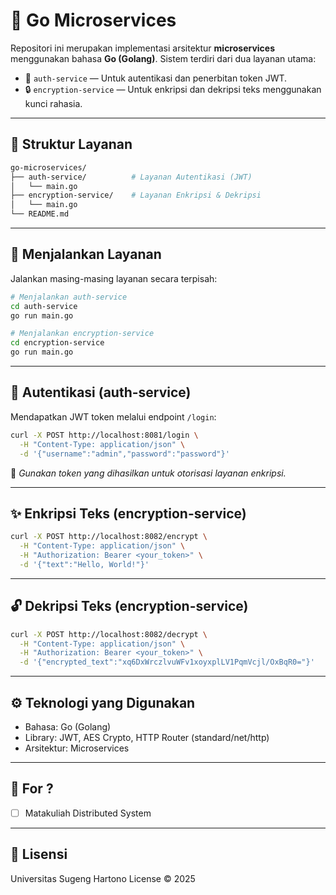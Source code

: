 # 🧩 Go Microservices

Repositori ini merupakan implementasi arsitektur **microservices** menggunakan bahasa **Go (Golang)**. Sistem terdiri dari dua layanan utama:

- 🔐 `auth-service` — Untuk autentikasi dan penerbitan token JWT.
- 🔒 `encryption-service` — Untuk enkripsi dan dekripsi teks menggunakan kunci rahasia.

---

## 📁 Struktur Layanan

```bash
go-microservices/
├── auth-service/          # Layanan Autentikasi (JWT)
│   └── main.go
├── encryption-service/    # Layanan Enkripsi & Dekripsi
│   └── main.go
└── README.md
```

---

## 🚀 Menjalankan Layanan

Jalankan masing-masing layanan secara terpisah:

```bash
# Menjalankan auth-service
cd auth-service
go run main.go
```

```bash
# Menjalankan encryption-service
cd encryption-service
go run main.go
```

---

## 🔑 Autentikasi (auth-service)

Mendapatkan JWT token melalui endpoint `/login`:

```bash
curl -X POST http://localhost:8081/login \
  -H "Content-Type: application/json" \
  -d '{"username":"admin","password":"password"}'
```

📌 *Gunakan token yang dihasilkan untuk otorisasi layanan enkripsi.*

---

## ✨ Enkripsi Teks (encryption-service)

```bash
curl -X POST http://localhost:8082/encrypt \
  -H "Content-Type: application/json" \
  -H "Authorization: Bearer <your_token>" \
  -d '{"text":"Hello, World!"}'
```

---

## 🔓 Dekripsi Teks (encryption-service)

```bash
curl -X POST http://localhost:8082/decrypt \
  -H "Content-Type: application/json" \
  -H "Authorization: Bearer <your_token>" \
  -d '{"encrypted_text":"xq6DxWrczlvuWFv1xoyxplLV1PqmVcjl/OxBqR0="}'
```

---

## ⚙️ Teknologi yang Digunakan

- Bahasa: Go (Golang)
- Library: JWT, AES Crypto, HTTP Router (standard/net/http)
- Arsitektur: Microservices

---

## 🧪 For ?

- [ ] Matakuliah Distributed System

---

## 📝 Lisensi

Universitas Sugeng Hartono License © 2025
